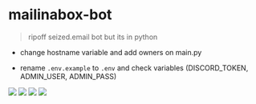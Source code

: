 # mailinabox-bot
> ripoff seized.email bot but its in python
- change hostname variable and add owners on main.py 

- rename `.env.example` to `.env` and check variables (DISCORD_TOKEN, ADMIN_USER, ADMIN_PASS)

![](https://i.imgur.com/SfyG9sy.png)
![](https://i.imgur.com/DJdAe3O.png)
![](https://i.imgur.com/ICbiH6j.png)
![](https://i.imgur.com/T7RF1Sf.png)
